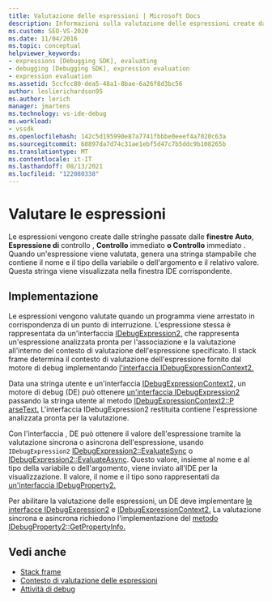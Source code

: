 ```yaml
---
title: Valutazione delle espressioni | Microsoft Docs
description: Informazioni sulla valutazione delle espressioni create dalle stringhe passate dalle finestre Auto, Espressione di controllo, Controllo immediato o Controllo immediato.
ms.custom: SEO-VS-2020
ms.date: 11/04/2016
ms.topic: conceptual
helpviewer_keywords:
- expressions [Debugging SDK], evaluating
- debugging [Debugging SDK], expression evaluation
- expression evaluation
ms.assetid: 5ccfcc80-dea5-48a1-8bae-6a26f8d3bc56
author: leslierichardson95
ms.author: lerich
manager: jmartens
ms.technology: vs-ide-debug
ms.workload:
- vssdk
ms.openlocfilehash: 142c5d195990e87a7741fbbbe0eeef4a7020c63a
ms.sourcegitcommit: 68897da7d74c31ae1ebf5d47c7b5ddc9b108265b
ms.translationtype: MT
ms.contentlocale: it-IT
ms.lasthandoff: 08/13/2021
ms.locfileid: "122080338"
---
```

# <a name="evaluate-expressions"></a>Valutare le espressioni
Le espressioni vengono create dalle stringhe passate dalle **finestre Auto**, **Espressione di** controllo , **Controllo** immediato **o Controllo** immediato . Quando un'espressione viene valutata, genera una stringa stampabile che contiene il nome e il tipo della variabile o dell'argomento e il relativo valore. Questa stringa viene visualizzata nella finestra IDE corrispondente.

## <a name="implementation"></a>Implementazione
 Le espressioni vengono valutate quando un programma viene arrestato in corrispondenza di un punto di interruzione. L'espressione stessa è rappresentata da un'interfaccia [IDebugExpression2,](../../extensibility/debugger/reference/idebugexpression2.md) che rappresenta un'espressione analizzata pronta per l'associazione e la valutazione all'interno del contesto di valutazione dell'espressione specificato. Il stack frame determina il contesto di valutazione dell'espressione fornito dal motore di debug implementando [l'interfaccia IDebugExpressionContext2.](../../extensibility/debugger/reference/idebugexpressioncontext2.md)

 Data una stringa utente e un'interfaccia [IDebugExpressionContext2,](../../extensibility/debugger/reference/idebugexpressioncontext2.md) un motore di debug (DE) può ottenere [un'interfaccia IDebugExpression2](../../extensibility/debugger/reference/idebugexpression2.md) passando la stringa utente al metodo [IDebugExpressionContext2::P arseText.](../../extensibility/debugger/reference/idebugexpressioncontext2-parsetext.md) L'interfaccia IDebugExpression2 restituita contiene l'espressione analizzata pronta per la valutazione.

 Con l'interfaccia , DE può ottenere il valore dell'espressione tramite la valutazione sincrona o asincrona dell'espressione, usando `IDebugExpression2` [IDebugExpression2::EvaluateSync](../../extensibility/debugger/reference/idebugexpression2-evaluatesync.md) o [IDebugExpression2::EvaluateAsync](../../extensibility/debugger/reference/idebugexpression2-evaluateasync.md). Questo valore, insieme al nome e al tipo della variabile o dell'argomento, viene inviato all'IDE per la visualizzazione. Il valore, il nome e il tipo sono rappresentati da [un'interfaccia IDebugProperty2.](../../extensibility/debugger/reference/idebugproperty2.md)

 Per abilitare la valutazione delle espressioni, un DE deve implementare [le interfacce IDebugExpression2](../../extensibility/debugger/reference/idebugexpression2.md) e [IDebugExpressionContext2.](../../extensibility/debugger/reference/idebugexpressioncontext2.md) La valutazione sincrona e asincrona richiedono l'implementazione del [metodo IDebugProperty2::GetPropertyInfo.](../../extensibility/debugger/reference/idebugproperty2-getpropertyinfo.md)

## <a name="see-also"></a>Vedi anche
- [Stack frame](../../extensibility/debugger/stack-frames.md)
- [Contesto di valutazione delle espressioni](../../extensibility/debugger/expression-evaluation-context.md)
- [Attività di debug](../../extensibility/debugger/debugging-tasks.md)
